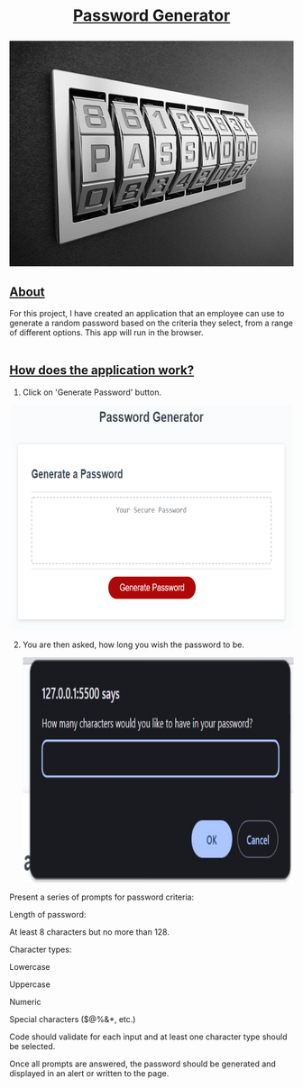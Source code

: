 # <p align="center"><ins>Password Generator</ins></p>

<p align="center">
  <img width="100%" height="400" src="https://github.com/HJandu/password_generator/blob/main/images/strong-random-password.jpg">
</p>

## <ins>About</ins>
For this project, I have created an application that an employee can use to generate a random password based on the criteria they select, from a range of different options. This app will run in the browser. 
<br> <br>

## <ins>How does the application work?</ins>
1. Click on 'Generate Password' button.

<p align="center">
  <img width="500" height="400" src="https://github.com/HJandu/password_generator/blob/main/images/05-javascript-challenge-demo.png">
</p>


2. You are then asked, how long you wish the password to be.
   <p align="center">
     <img width="500" height="400" src="https://github.com/HJandu/password_generator/blob/main/images/first_box.jpg">
   </p>

Present a series of prompts for password criteria:

Length of password:

At least 8 characters but no more than 128.

Character types:

Lowercase

Uppercase

Numeric

Special characters ($@%&*, etc.)

Code should validate for each input and at least one character type should be selected.

Once all prompts are answered, the password should be generated and displayed in an alert or written to the page.
